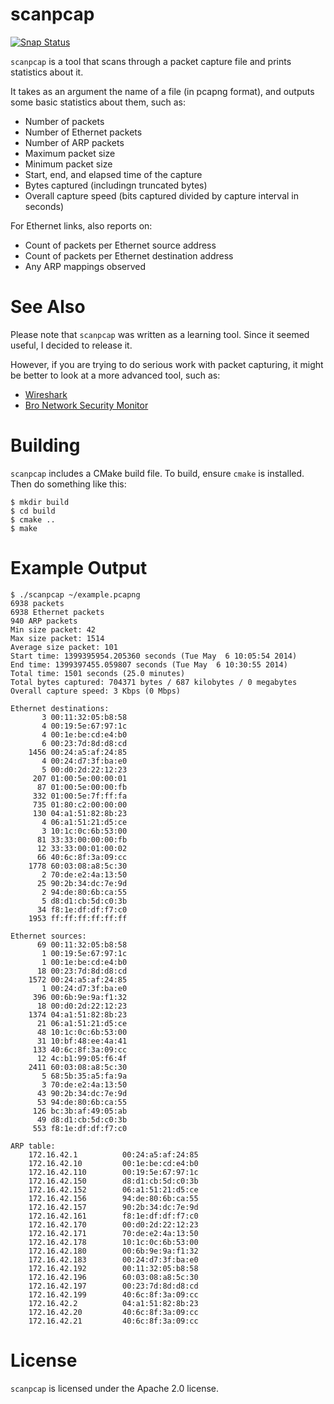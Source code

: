 scanpcap
========

[![Snap Status](https://build.snapcraft.io/badge/mpontillo/scanpcap.svg)](https://build.snapcraft.io/user/mpontillo/scanpcap)

`scanpcap` is a tool that scans through a packet capture file and prints
statistics about it.

It takes as an argument the name of a file (in pcapng format), and outputs
some basic statistics about them, such as:

 - Number of packets
 - Number of Ethernet packets
 - Number of ARP packets
 - Maximum packet size
 - Minimum packet size
 - Start, end, and elapsed time of the capture
 - Bytes captured (includingn truncated bytes)
 - Overall capture speed (bits captured divided by capture interval in seconds)

For Ethernet links, also reports on:
 - Count of packets per Ethernet source address
 - Count of packets per Ethernet destination address
 - Any ARP mappings observed

See Also
========

Please note that `scanpcap` was written as a learning tool. Since it seemed
useful, I decided to release it.

However, if you are trying to do serious work with packet capturing, it
might be better to look at a more advanced tool, such as:

 - [Wireshark](http://www.wireshark.org/)
 - [Bro Network Security Monitor](http://www.bro.org/)

Building
========

`scanpcap` includes a CMake build file. To build, ensure `cmake` is installed.
Then do something like this:

    $ mkdir build
    $ cd build
    $ cmake ..
    $ make

Example Output
==============

    $ ./scanpcap ~/example.pcapng
    6938 packets
    6938 Ethernet packets
    940 ARP packets
    Min size packet: 42
    Max size packet: 1514
    Average size packet: 101
    Start time: 1399395954.205360 seconds (Tue May  6 10:05:54 2014)
    End time: 1399397455.059807 seconds (Tue May  6 10:30:55 2014)
    Total time: 1501 seconds (25.0 minutes)
    Total bytes captured: 704371 bytes / 687 kilobytes / 0 megabytes
    Overall capture speed: 3 Kbps (0 Mbps)

    Ethernet destinations:
           3 00:11:32:05:b8:58
           4 00:19:5e:67:97:1c
           4 00:1e:be:cd:e4:b0
           6 00:23:7d:8d:d8:cd
        1456 00:24:a5:af:24:85
           4 00:24:d7:3f:ba:e0
           5 00:d0:2d:22:12:23
         207 01:00:5e:00:00:01
          87 01:00:5e:00:00:fb
         332 01:00:5e:7f:ff:fa
         735 01:80:c2:00:00:00
         130 04:a1:51:82:8b:23
           4 06:a1:51:21:d5:ce
           3 10:1c:0c:6b:53:00
          81 33:33:00:00:00:fb
          12 33:33:00:01:00:02
          66 40:6c:8f:3a:09:cc
        1778 60:03:08:a8:5c:30
           2 70:de:e2:4a:13:50
          25 90:2b:34:dc:7e:9d
           2 94:de:80:6b:ca:55
           5 d8:d1:cb:5d:c0:3b
          34 f8:1e:df:df:f7:c0
        1953 ff:ff:ff:ff:ff:ff

    Ethernet sources:
          69 00:11:32:05:b8:58
           1 00:19:5e:67:97:1c
           1 00:1e:be:cd:e4:b0
          18 00:23:7d:8d:d8:cd
        1572 00:24:a5:af:24:85
           1 00:24:d7:3f:ba:e0
         396 00:6b:9e:9a:f1:32
          18 00:d0:2d:22:12:23
        1374 04:a1:51:82:8b:23
          21 06:a1:51:21:d5:ce
          48 10:1c:0c:6b:53:00
          31 10:bf:48:ee:4a:41
         133 40:6c:8f:3a:09:cc
          12 4c:b1:99:05:f6:4f
        2411 60:03:08:a8:5c:30
           5 68:5b:35:a5:fa:9a
           3 70:de:e2:4a:13:50
          43 90:2b:34:dc:7e:9d
          53 94:de:80:6b:ca:55
         126 bc:3b:af:49:05:ab
          49 d8:d1:cb:5d:c0:3b
         553 f8:1e:df:df:f7:c0

    ARP table:
        172.16.42.1          00:24:a5:af:24:85
        172.16.42.10         00:1e:be:cd:e4:b0
        172.16.42.110        00:19:5e:67:97:1c
        172.16.42.150        d8:d1:cb:5d:c0:3b
        172.16.42.152        06:a1:51:21:d5:ce
        172.16.42.156        94:de:80:6b:ca:55
        172.16.42.157        90:2b:34:dc:7e:9d
        172.16.42.161        f8:1e:df:df:f7:c0
        172.16.42.170        00:d0:2d:22:12:23
        172.16.42.171        70:de:e2:4a:13:50
        172.16.42.178        10:1c:0c:6b:53:00
        172.16.42.180        00:6b:9e:9a:f1:32
        172.16.42.183        00:24:d7:3f:ba:e0
        172.16.42.192        00:11:32:05:b8:58
        172.16.42.196        60:03:08:a8:5c:30
        172.16.42.197        00:23:7d:8d:d8:cd
        172.16.42.199        40:6c:8f:3a:09:cc
        172.16.42.2          04:a1:51:82:8b:23
        172.16.42.20         40:6c:8f:3a:09:cc
        172.16.42.21         40:6c:8f:3a:09:cc

License
=======

`scanpcap` is licensed under the Apache 2.0 license.

